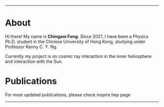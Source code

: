 
---

# About
Hi there! My name is **Chingam Fong**. Since 2021, I have been a Physics Ph.D. student in the Chinese University of Hong Kong, studying under Professor Kenny C. Y. Ng. 

Currently my project is on cosmic ray interaction in the inner heliosphere and interaction with the Sun.
<!--- --->
<!---![Hiking in Taishan, Sep. 2025](https://github.com/fongchingam/fongchingam.github.io/20250918_141339[3].jpg) --->

# Publications 

For most updated publications, please check inspire hep page

---
